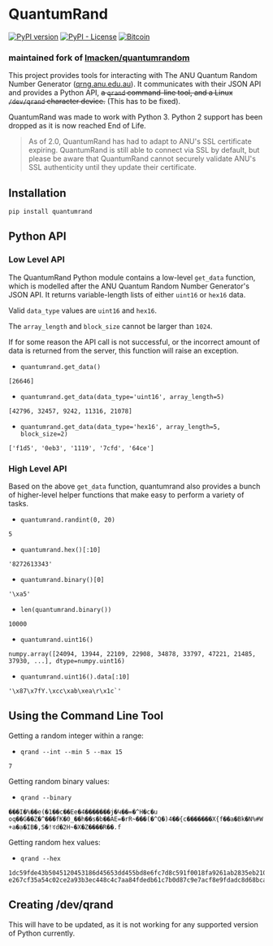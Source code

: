 # QuantumRand

[![PyPI version](https://badge.fury.io/py/quantumrand.svg)](https://pypi.org/project/quantumrand/) [![PyPI - License](https://img.shields.io/pypi/l/quantumrand)](https://pypi.org/project/quantumrand/) [![Bitcoin](https://img.shields.io/badge/BTC-143TbUxTB9XPqBKu565acFXCHWSdsRLnKK-blue)](https://www.blockchain.com/btc/address/143TbUxTB9XPqBKu565acFXCHWSdsRLnKK)

### maintained fork of [lmacken/quantumrandom](https://github.com/lmacken/quantumrandom)

This project provides tools for interacting with The ANU Quantum Random Number Generator ([qrng.anu.edu.au](http://qrng.anu.edu.au>`)). It communicates with their JSON API and provides a Python API, ~~a `qrand` command-line tool, and a Linux `/dev/qrand` character device.~~ (This has to be fixed).

QuantumRand was made to work with Python 3. Python 2 support has been dropped as it is now reached End of Life.

> As of 2.0, QuantumRand has had to adapt to ANU's SSL certificate expiring. QuantumRand is still able to connect via SSL by default, but please be aware that QuantumRand cannot securely validate ANU's SSL authenticity until they update their certificate.

## Installation

`pip install quantumrand`

## Python API

### Low Level API

The QuantumRand Python module contains a low-level `get_data`
function, which is modelled after the ANU Quantum Random Number
Generator's JSON API. It returns variable-length lists of either
`uint16` or `hex16` data.

Valid `data_type` values are `uint16` and `hex16`.

The `array_length` and `block_size` cannot be larger than `1024`.

If for some reason the API call is not successful, or the incorrect amount of data is returned from the server, this function will raise an exception.

* `quantumrand.get_data()`

```
[26646]
```

* `quantumrand.get_data(data_type='uint16', array_length=5)`

```
[42796, 32457, 9242, 11316, 21078]
```

* `quantumrand.get_data(data_type='hex16', array_length=5, block_size=2)`

```
['f1d5', '0eb3', '1119', '7cfd', '64ce']
```

### High Level API

Based on the above `get_data` function, quantumrand also provides a bunch
of higher-level helper functions that make easy to perform a variety of
tasks.

* `quantumrand.randint(0, 20)`

```
5
```

* `quantumrand.hex()[:10]`

```
'8272613343'
```

* `quantumrand.binary()[0]`

```
'\xa5'
```

* `len(quantumrand.binary())`

```
10000
```

* `quantumrand.uint16()`

```
numpy.array([24094, 13944, 22109, 22908, 34878, 33797, 47221, 21485, 37930, ...], dtype=numpy.uint16)
```

* `quantumrand.uint16().data[:10]`

```
'\x87\x7fY.\xcc\xab\xea\r\x1c`'
```


## Using the Command Line Tool

Getting a random integer within a range:

* `qrand --int --min 5 --max 15`

```
7
```

Getting random binary values:

* `qrand --binary`

```
���I�%��e(�1��c��Ee�4�������j�Կ��=�^H�c�u
oq��G��Z�^���fK�0_��h��s�b��AE=�rR~���(�^Q�)4��{c�������X{f��a�Bk�N%#W
+a�a̙�IB�,S�!ꀔd�2H~�X�Z����R��.f
```

Getting random hex values:

* `qrand --hex`

```
1dc59fde43b5045120453186d45653dd455bd8e6fc7d8c591f0018fa9261ab2835eb210e8
e267cf35a54c02ce2a93b3ec448c4c7aa84fdedb61c7b0d87c9e7acf8e9fdadc8d68bcaa5a
```

## Creating /dev/qrand

This will have to be updated, as it is not working for any supported version of Python currently.